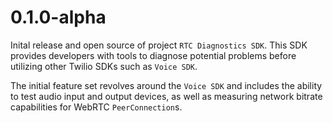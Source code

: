 # 0.1.0-alpha

Inital release and open source of project `RTC Diagnostics SDK`. This SDK provides developers with tools to diagnose potential problems before utilizing other Twilio SDKs such as `Voice SDK`.

The initial feature set revolves around the `Voice SDK` and includes the ability to test audio input and output devices, as well as measuring network bitrate capabilities for WebRTC `PeerConnection`s.
